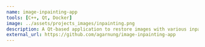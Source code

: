 ```yaml
---
name: image-inpainting-app
tools: [C++, Qt, Docker]
image: ../assets/projects_images/inpainting.png
description: A Qt-based application to restore images with various inpainting methods
external_url: https://github.com/agarnung/image-inpainting-app
---
```

